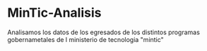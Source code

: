# MinTic-Analisis
Analisamos los datos de los egresados de los distintos programas gobernametales de l ministerio de tecnologia "mintic"
